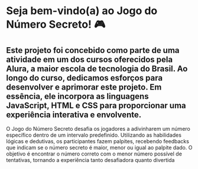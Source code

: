 # Seja bem-vindo(a) ao Jogo do Número Secreto! :video_game:
## Este projeto foi concebido como parte de uma atividade em um dos cursos oferecidos pela Alura, a maior escola de tecnologia do Brasil. Ao longo do curso, dedicamos esforços para desenvolver e aprimorar este projeto. Em essência, ele incorpora as linguagens JavaScript, HTML e CSS para proporcionar uma experiência interativa e envolvente. 

O Jogo do Número Secreto desafia os jogadores a adivinharem um número específico dentro de um intervalo predefinido. Utilizando as habilidades lógicas e dedutivas, os participantes fazem palpites, recebendo feedbacks que indicam se o número secreto é maior, menor ou igual ao palpite dado. O objetivo é encontrar o número correto com o menor número possível de tentativas, tornando a experiência tanto desafiadora quanto divertida
